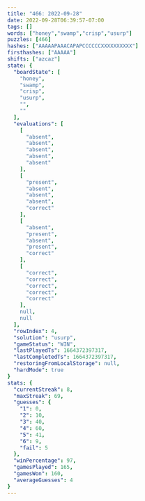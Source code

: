 ```yaml
---
title: "466: 2022-09-28"
date: 2022-09-28T06:39:57-07:00
tags: []
words: ["honey","swamp","crisp","usurp"]
puzzles: [466]
hashes: ["AAAAAPAAACAPAPCCCCCCXXXXXXXXXX"]
firsthashes: ["AAAAA"]
shifts: ["azcaz"]
state: {
  "boardState": [
    "honey",
    "swamp",
    "crisp",
    "usurp",
    "",
    ""
  ],
  "evaluations": [
    [
      "absent",
      "absent",
      "absent",
      "absent",
      "absent"
    ],
    [
      "present",
      "absent",
      "absent",
      "absent",
      "correct"
    ],
    [
      "absent",
      "present",
      "absent",
      "present",
      "correct"
    ],
    [
      "correct",
      "correct",
      "correct",
      "correct",
      "correct"
    ],
    null,
    null
  ],
  "rowIndex": 4,
  "solution": "usurp",
  "gameStatus": "WIN",
  "lastPlayedTs": 1664372397317,
  "lastCompletedTs": 1664372397317,
  "restoringFromLocalStorage": null,
  "hardMode": true
}
stats: {
  "currentStreak": 8,
  "maxStreak": 69,
  "guesses": {
    "1": 0,
    "2": 10,
    "3": 40,
    "4": 60,
    "5": 41,
    "6": 9,
    "fail": 5
  },
  "winPercentage": 97,
  "gamesPlayed": 165,
  "gamesWon": 160,
  "averageGuesses": 4
}
---
```


<!-- more -->
